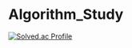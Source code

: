 # Algorithm_Study

[![Solved.ac Profile](http://mazassumnida.wtf/api/v2/generate_badge?boj=dongar97)](https://solved.ac/dongar97/)
